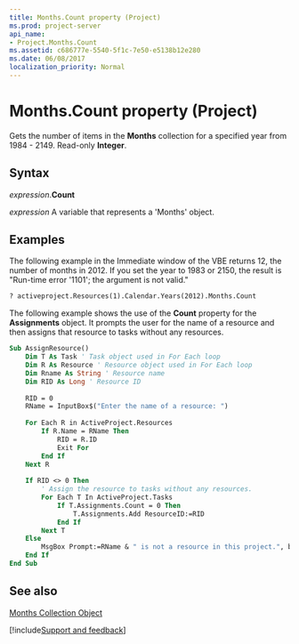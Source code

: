 ```yaml
---
title: Months.Count property (Project)
ms.prod: project-server
api_name:
- Project.Months.Count
ms.assetid: c686777e-5540-5f1c-7e50-e5138b12e280
ms.date: 06/08/2017
localization_priority: Normal
---
```



# Months.Count property (Project)

Gets the number of items in the  **Months** collection for a specified year from 1984 - 2149. Read-only **Integer**.


## Syntax

_expression_.**Count**

_expression_ A variable that represents a 'Months' object.


## Examples

The following example in the Immediate window of the VBE returns 12, the number of months in 2012. If you set the year to 1983 or 2150, the result is "Run-time error '1101'; the argument is not valid."


```vb
? activeproject.Resources(1).Calendar.Years(2012).Months.Count
```

The following example shows the use of the  **Count** property for the **Assignments** object. It prompts the user for the name of a resource and then assigns that resource to tasks without any resources.




```vb
Sub AssignResource()  
    Dim T As Task ' Task object used in For Each loop  
    Dim R As Resource ' Resource object used in For Each loop  
    Dim Rname As String ' Resource name  
    Dim RID As Long ' Resource ID  
  
    RID = 0  
    RName = InputBox$("Enter the name of a resource: ")  
  
    For Each R in ActiveProject.Resources  
        If R.Name = RName Then  
            RID = R.ID  
            Exit For  
        End If  
    Next R  
  
    If RID <> 0 Then  
        ' Assign the resource to tasks without any resources.  
        For Each T In ActiveProject.Tasks  
            If T.Assignments.Count = 0 Then  
                T.Assignments.Add ResourceID:=RID  
            End If
        Next T
    Else  
        MsgBox Prompt:=RName & " is not a resource in this project.", buttons:=vbExclamation
    End If
End Sub
```


## See also


[Months Collection Object](Project.months.md)

[!include[Support and feedback](~/includes/feedback-boilerplate.md)]